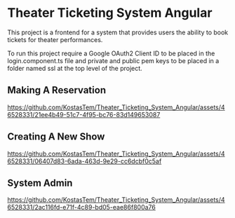 # Theater Ticketing System Angular

This project is a frontend for a system that provides users the ability to book tickets for theater performances.

To run this project require a Google OAuth2 Client ID to be placed in the login.component.ts file and private and public pem keys to be placed in a folder named ssl at the top level of the project.

## Making A Reservation

https://github.com/KostasTem/Theater_Ticketing_System_Angular/assets/46528331/21ee4b49-51c7-4f95-bc76-83d149653087

## Creating A New Show

https://github.com/KostasTem/Theater_Ticketing_System_Angular/assets/46528331/06407d83-6ada-463d-9e29-cc6dcbf0c5af

## System Admin

https://github.com/KostasTem/Theater_Ticketing_System_Angular/assets/46528331/2ac116fd-e71f-4c89-bd05-eae86f800a76
